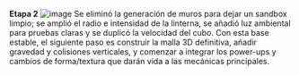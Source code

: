 **Etapa 2**
![image](https://github.com/user-attachments/assets/185ddd55-4f65-43b5-a554-f6f7d07e2d96)
Se eliminó la generación de muros para dejar un sandbox limpio; se amplió el radio e intensidad de la linterna, se añadió luz ambiental para pruebas claras y se duplicó la velocidad del cubo. Con esta base estable, el siguiente paso es construir la malla 3D definitiva, añadir gravedad y colisiones verticales, y comenzar a integrar los power-ups y cambios de forma/textura que darán vida a las mecánicas principales.

